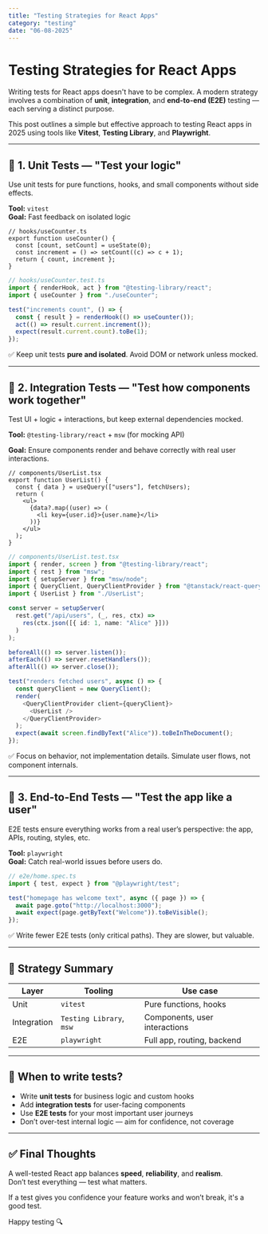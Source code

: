 ```yaml
---
title: "Testing Strategies for React Apps"
category: "testing"
date: "06-08-2025"
---
```


# Testing Strategies for React Apps

Writing tests for React apps doesn't have to be complex. A modern strategy involves a combination of **unit**, **integration**, and **end-to-end (E2E)** testing — each serving a distinct purpose.

This post outlines a simple but effective approach to testing React apps in 2025 using tools like **Vitest**, **Testing Library**, and **Playwright**.

---

## 🧪 1. Unit Tests — "Test your logic"

Use unit tests for pure functions, hooks, and small components without side effects.

**Tool:** `vitest`  
**Goal:** Fast feedback on isolated logic

```tsx
// hooks/useCounter.ts
export function useCounter() {
  const [count, setCount] = useState(0);
  const increment = () => setCount((c) => c + 1);
  return { count, increment };
}
```

```ts
// hooks/useCounter.test.ts
import { renderHook, act } from "@testing-library/react";
import { useCounter } from "./useCounter";

test("increments count", () => {
  const { result } = renderHook(() => useCounter());
  act(() => result.current.increment());
  expect(result.current.count).toBe(1);
});
```

✅ Keep unit tests **pure and isolated**. Avoid DOM or network unless mocked.

---

## 🔌 2. Integration Tests — "Test how components work together"

Test UI + logic + interactions, but keep external dependencies mocked.

**Tool:** `@testing-library/react` + `msw` (for mocking API)

**Goal:** Ensure components render and behave correctly with real user interactions.

```tsx
// components/UserList.tsx
export function UserList() {
  const { data } = useQuery(["users"], fetchUsers);
  return (
    <ul>
      {data?.map((user) => (
        <li key={user.id}>{user.name}</li>
      ))}
    </ul>
  );
}
```

```ts
// components/UserList.test.tsx
import { render, screen } from "@testing-library/react";
import { rest } from "msw";
import { setupServer } from "msw/node";
import { QueryClient, QueryClientProvider } from "@tanstack/react-query";
import { UserList } from "./UserList";

const server = setupServer(
  rest.get("/api/users", (_, res, ctx) =>
    res(ctx.json([{ id: 1, name: "Alice" }]))
  )
);

beforeAll(() => server.listen());
afterEach(() => server.resetHandlers());
afterAll(() => server.close());

test("renders fetched users", async () => {
  const queryClient = new QueryClient();
  render(
    <QueryClientProvider client={queryClient}>
      <UserList />
    </QueryClientProvider>
  );
  expect(await screen.findByText("Alice")).toBeInTheDocument();
});
```

✅ Focus on behavior, not implementation details. Simulate user flows, not component internals.

---

## 🧭 3. End-to-End Tests — "Test the app like a user"

E2E tests ensure everything works from a real user’s perspective: the app, APIs, routing, styles, etc.

**Tool:** `playwright`  
**Goal:** Catch real-world issues before users do.

```ts
// e2e/home.spec.ts
import { test, expect } from "@playwright/test";

test("homepage has welcome text", async ({ page }) => {
  await page.goto("http://localhost:3000");
  await expect(page.getByText("Welcome")).toBeVisible();
});
```

✅ Write fewer E2E tests (only critical paths). They are slower, but valuable.

---

## 🎯 Strategy Summary

| Layer       | Tooling                  | Use case                      |
| ----------- | ------------------------ | ----------------------------- |
| Unit        | `vitest`                 | Pure functions, hooks         |
| Integration | `Testing Library`, `msw` | Components, user interactions |
| E2E         | `playwright`             | Full app, routing, backend    |

---

## 🔄 When to write tests?

- Write **unit tests** for business logic and custom hooks
- Add **integration tests** for user-facing components
- Use **E2E tests** for your most important user journeys
- Don’t over-test internal logic — aim for confidence, not coverage

---

## ✅ Final Thoughts

A well-tested React app balances **speed**, **reliability**, and **realism**.  
Don’t test everything — test what matters.

If a test gives you confidence your feature works and won’t break, it's a good test.

Happy testing 🔍
